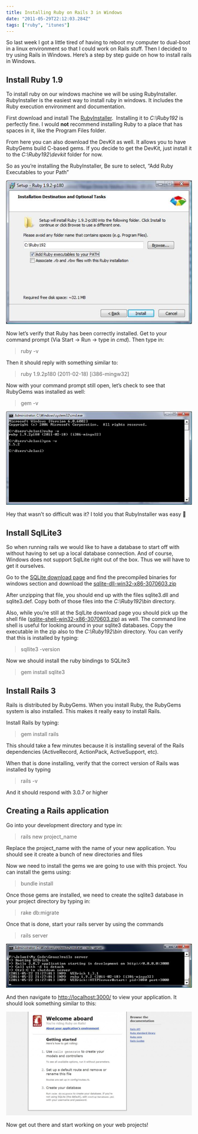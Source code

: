 ```yaml
---
title: Installing Ruby on Rails 3 in Windows
date: "2011-05-29T22:12:03.284Z"
tags: ["ruby", "itunes"]
---
```


So last week I got a little tired of having to reboot my computer to dual-boot in a linux environment so that I could work on Rails stuff. Then I decided to try using Rails in Windows. Here’s a step by step guide on how to install rails in Windows.

## Install Ruby 1.9

To install ruby on our windows machine we will be using RubyInstaller. RubyInstaller is the easiest way to install ruby in windows. It includes the Ruby execution environment and documentation.

First download and install The [RubyInstaller](http://rubyinstaller.org/download.html).  Installing it to _C:\\Ruby192_ is perfectly fine. I would **not** recommend installing Ruby to a place that has spaces in it, like the Program Files folder.

From here you can also download the DevKit as well. It allows you to have RubyGems build C-based gems. If you decide to get the DevKit, just install it to the _C:\\Ruby192\\devkit_ folder for now.

So as you’re installing the RubyInstaller, Be sure to select, “Add Ruby Executables to your Path”

[![](./images/installing-ruby-on-rails-3-in-windows/installing_ruby_windows.jpg "installing_ruby_windows")](>./images/installing-ruby-on-rails-3-in-windows/installing_ruby_windows.jpg)

Now let’s verify that Ruby has been correctly installed. Get to your command prompt (Via Start -> Run -> type in _cmd_). Then type in:

> ruby -v

Then it should reply with something similar to:

> ruby 1.9.2p180 (2011-02-18) \[i386-mingw32\]

Now with your command prompt still open, let’s check to see that RubyGems was installed as well:

> gem -v

[![](./images/installing-ruby-on-rails-3-in-windows/installing_ruby_windows_2.jpg "installing_ruby_windows_2")](>./images/installing-ruby-on-rails-3-in-windows/installing_ruby_windows_2.jpg)

Hey that wasn’t so difficult was it? I told you that RubyInstaller was easy 🙂

## Install SqlLite3

So when running rails we would like to have a database to start off with without having to set up a local database connection. And of course, Windows does not support SqlLite right out of the box. Thus we will have to get it ourselves.

Go to the [SQLite download page](http://sqlite.org/download.html "SqlLite Download Page") and find the precompiled binaries for windows section and download the [sqlite-dll-win32-x86-3070603.zip](http://www.sqlite.org/sqlite-dll-win32-x86-3070603.zip "Sqlite for windows")

After unzipping that file, you should end up with the files sqlite3.dll and sqlite3.def. Copy both of those files into the _C:\\Ruby192\\bin_ directory.

Also, while you’re still at the SqlLite download page you should pick up the shell file ([sqlite-shell-win32-x86-3070603.zip](http://www.sqlite.org/sqlite-shell-win32-x86-3070603.zip "SQLite shell file")) as well. The command line shell is useful for looking around in your sqlite3 databases. Copy the executable in the zip also to the _C:\\Ruby192\\bin_ directory. You can verify that this is installed by typing:

> sqllite3 -version

Now we should install the ruby bindings to SQLite3

> gem install sqlite3

## Install Rails 3

Rails is distributed by RubyGems. When you install Ruby, the RubyGems system is also installed. This makes it really easy to install Rails.

Install Rails by typing:

> gem install rails

This should take a few minutes because it is installing several of the Rails dependencies (ActiveRecord, ActionPack, ActiveSupport, etc).

When that is done installing, verify that the correct version of Rails was installed by typing

> rails -v

And it should respond with 3.0.7 or higher

## Creating a Rails application

Go into your development directory and type in:

> rails new project\_name

Replace the project\_name with the name of your new application. You should see it create a bunch of new directories and files

Now we need to install the gems we are going to use with this project. You can install the gems using:

> bundle install

Once those gems are installed, we need to create the sqlite3 database in your project directory by typing in:

> rake db:migrate

Once that is done, start your rails server by using the commands

> rails server

[![](./images/installing-ruby-on-rails-3-in-windows/installing_ruby_windows_3.jpg "installing_ruby_windows_3")](>./images/installing-ruby-on-rails-3-in-windows/installing_ruby_windows_3.jpg)

And then navigate to [http://localhost:3000/](http://localhost:3000/) to view your application. It should look something similar to this:

[![](./images/installing-ruby-on-rails-3-in-windows/installing_ruby_windows_4-1024x572.jpg)](>./images/installing-ruby-on-rails-3-in-windows/installing_ruby_windows_4.jpg)

Now get out there and start working on your web projects!